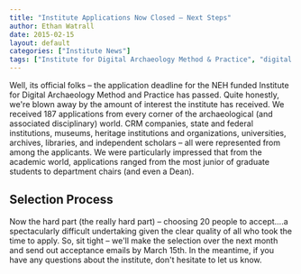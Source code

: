 ```yaml
---
title: "Institute Applications Now Closed – Next Steps"
author: Ethan Watrall
date: 2015-02-15
layout: default
categories: ["Institute News"]
tags: ["Institute for Digital Archaeology Method & Practice", "digital archaeology", "archaeology", "open source", "NEH"]
---
```


Well, its official folks – the application deadline for the NEH funded Institute for Digital Archaeology Method and Practice has passed. Quite honestly, we're blown away by the amount of interest the institute has received. We received 187 applications from every corner of the archaeological (and associated disciplinary) world. CRM companies, state and federal institutions, museums, heritage institutions and organizations, universities, archives, libraries, and independent scholars – all were represented from among the applicants. We were particularly impressed that from the academic world, applications ranged from the most junior of graduate students to department chairs (and even a Dean).

## Selection Process

Now the hard part (the really hard part) – choosing 20 people to accept….a spectacularly difficult undertaking given the clear quality of all who took the time to apply. So, sit tight – we'll make the selection over the next month and send out acceptance emails by March 15th. In the meantime, if you have any questions about the institute, don't hesitate to let us know.
